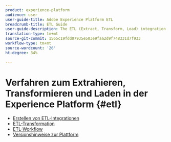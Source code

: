 ```yaml
---
product: experience-platform
audience: user
user-guide-title: Adobe Experience Platform ETL
breadcrumb-title: ETL Guide
user-guide-description: The ETL (Extract, Transform, Load) integration guide outlines general steps for creating secure, high-performance connectors for ingesting data into Adobe Experience Platform.
translation-type: tm+mt
source-git-commit: 1565c19fdd07935e503e9faa2d9f748331d7f933
workflow-type: tm+mt
source-wordcount: '26'
ht-degree: 34%

---
```



# Verfahren zum Extrahieren, Transformieren und Laden in der Experience Platform {#etl}

- [Erstellen von ETL-Integrationen](home.md)
- [ETL-Transformation](transformations.md)
- [ETL-Workflow](workflow.md)
- [Versionshinweise zur Plattform](https://docs.adobe.com/content/help/de-DE/experience-platform/release-notes/latest.html)